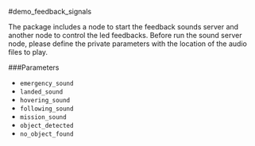 #demo_feedback_signals

The package includes a node to start the feedback sounds server and another node to control the led feedbacks. Before run the sound server node, please define the private parameters with the location of the audio files to play.

###Parameters
* `emergency_sound`
* `landed_sound`
* `hovering_sound`
* `following_sound`
* `mission_sound`
* `object_detected`
* `no_object_found`

